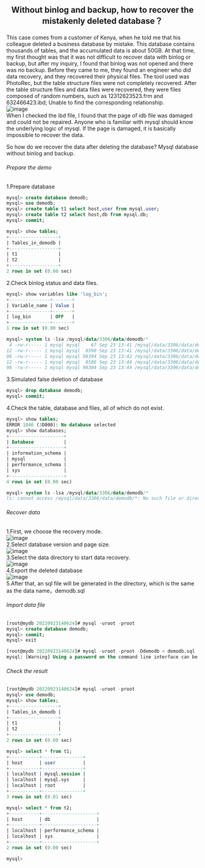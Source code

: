 ## <p align="center"> Without binlog and backup, how to recover the mistakenly deleted database？</p>



   This case comes from a customer of Kenya, when he told me that his colleague deleted a business database by mistake. This database contains thousands of tables, and the accumulated data is about 50GB.
   At that time, my first thought was that it was not difficult to recover data with binlog or backup, but after my inquiry, I found that binlog was not opened and there was no backup.
   Before they came to me, they found an engineer who did data recovery, and they recovered their physical files. The tool used was PhotoRec, but the table structure files were not completely recovered. After the table structure files and data files were recovered, they were files composed of random numbers, such as 12312623523.frm and 632466423.ibd; Unable to find the corresponding relationship.\
![image](Image/001-6.png)\
When I checked the ibd file, I found that the page of idb file was damaged and could not be repaired. Anyone who is familiar with mysql should know the underlying logic of mysql. If the page is damaged, it is basically impossible to recover the data.

So how do we recover the data after deleting the database? Mysql database without binlog and backup.

###### Prepare the demo
1.Prepare database
```sql
mysql> create database demodb;
mysql> use demodb;
mysql> create table t1 select host,user from mysql.user;
mysql> create table t2 select host,db from mysql.db;
mysql> commit;

mysql> show tables;
+------------------+
| Tables_in_demodb |
+------------------+
| t1               |
| t2               |
+------------------+
2 rows in set (0.00 sec)
```

2.Check binlog status and data files.
```sql
mysql> show variables like 'log_bin';
+---------------+-------+
| Variable_name | Value |
+---------------+-------+
| log_bin       | OFF   |
+---------------+-------+
1 row in set (0.00 sec)
```

```sql
mysql> system ls -lsa /mysql/data/3306/data/demodb/*
 4 -rw-r----- 1 mysql mysql    67 Sep 23 13:41 /mysql/data/3306/data/demodb/db.opt
12 -rw-r----- 1 mysql mysql  8590 Sep 23 13:41 /mysql/data/3306/data/demodb/t1.frm
96 -rw-r----- 1 mysql mysql 98304 Sep 23 13:42 /mysql/data/3306/data/demodb/t1.ibd
12 -rw-r----- 1 mysql mysql  8586 Sep 23 13:44 /mysql/data/3306/data/demodb/t2.frm
96 -rw-r----- 1 mysql mysql 98304 Sep 23 13:44 /mysql/data/3306/data/demodb/t2.ibd
```

3.Simulated false deletion of database
```sql
mysql> drop database demodb;
mysql> commit;
```

4.Check the table, database and files, all of which do not exist.
```sql
mysql> show tables;
ERROR 1046 (3D000): No database selected
mysql> show databases;
+--------------------+
| Database           |
+--------------------+
| information_schema |
| mysql              |
| performance_schema |
| sys                |
+--------------------+
4 rows in set (0.00 sec)

mysql> system ls -lsa /mysql/data/3306/data/demodb/*
ls: cannot access /mysql/data/3306/data/demodb/*: No such file or directory
```
###### Recover data

1.First, we choose the recovery mode.\
![image](Image/001-1.png)\
2.Select database version and page size.\
![image](Image/001-2.png)\
3.Select the data directory to start data recovery.\
![image](Image/001-3.png)\
4.Export the deleted database\
![image](Image/001-4.png)\
5.After that, an sql file will be generated in the directory, which is the same as the data name，demodb.sql

###### Import data file
```sql
[root@mydb 20220923140624]# mysql -uroot -proot
mysql> create database demodb;
mysql> commit;
mysql> exit

[root@mydb 20220923140624]# mysql -uroot -proot -Ddemodb < demodb.sql
mysql: [Warning] Using a password on the command line interface can be insecure.
```

###### Check the result
```sql
[root@mydb 20220923140624]# mysql -uroot -proot
mysql> use demodb;
mysql> show tables;
+------------------+
| Tables_in_demodb |
+------------------+
| t1               |
| t2               |
+------------------+
2 rows in set (0.00 sec)

mysql> select * from t1;
+-----------+---------------+
| host      | user          |
+-----------+---------------+
| localhost | mysql.session |
| localhost | mysql.sys     |
| localhost | root          |
+-----------+---------------+
3 rows in set (0.01 sec)

mysql> select * from t2;
+-----------+--------------------+
| host      | db                 |
+-----------+--------------------+
| localhost | performance_schema |
| localhost | sys                |
+-----------+--------------------+
2 rows in set (0.00 sec)

mysql>
```

